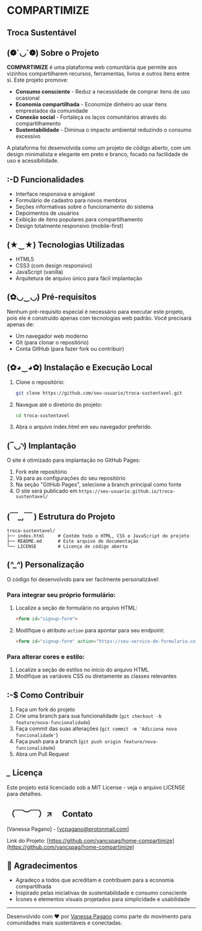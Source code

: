 # COMPARTIMIZE

## Troca Sustentável

## (❁´◡`❁) Sobre o Projeto

**COMPARTIMIZE** é uma plataforma web comunitária que permite aos vizinhos compartilharem recursos, ferramentas, livros e outros itens entre si. Este projeto promove:

- **Consumo consciente** - Reduz a necessidade de comprar itens de uso ocasional
- **Economia compartilhada** - Economize dinheiro ao usar itens emprestados da comunidade
- **Conexão social** - Fortaleça os laços comunitários através do compartilhamento
- **Sustentabilidade** - Diminua o impacto ambiental reduzindo o consumo excessivo

A plataforma foi desenvolvida como um projeto de código aberto, com um design minimalista e elegante em preto e branco, focado na facilidade de uso e acessibilidade.

## :-D Funcionalidades

- Interface responsiva e amigável
- Formulário de cadastro para novos membros
- Seções informativas sobre o funcionamento do sistema
- Depoimentos de usuários
- Exibição de itens populares para compartilhamento
- Design totalmente responsivo (mobile-first)

## (★‿★) Tecnologias Utilizadas

- HTML5
- CSS3 (com design responsivo)
- JavaScript (vanilla)
- Arquitetura de arquivo único para fácil implantação

## (✿◡‿◡) Pré-requisitos

Nenhum pré-requisito especial é necessário para executar este projeto, pois ele é construído apenas com tecnologias web padrão. Você precisará apenas de:

- Um navegador web moderno
- Git (para clonar o repositório)
- Conta GitHub (para fazer fork ou contribuir)

## (✿◕‿◕✿) Instalação e Execução Local

1. Clone o repositório:
   ```bash
   git clone https://github.com/seu-usuario/troca-sustentavel.git
   ```

2. Navegue até o diretório do projeto:
   ```bash
   cd troca-sustentavel
   ```

3. Abra o arquivo index.html em seu navegador preferido.

## (‾◡◝) Implantação

O site é otimizado para implantação no GitHub Pages:

1. Fork este repositório
2. Vá para as configurações do seu repositório
3. Na seção "GitHub Pages", selecione a branch principal como fonte
4. O site será publicado em `https://seu-usuario.github.io/troca-sustentavel/`

## (￣_,￣ ) Estrutura do Projeto

```
troca-sustentavel/
├── index.html     # Contém todo o HTML, CSS e JavaScript do projeto
├── README.md      # Este arquivo de documentação
└── LICENSE        # Licença de código aberto
```

## (*^_^*) Personalização

O código foi desenvolvido para ser facilmente personalizável:

### Para integrar seu próprio formulário:

1. Localize a seção de formulário no arquivo HTML:
   ```html
   <form id="signup-form">
   ```

2. Modifique o atributo `action` para apontar para seu endpoint:
   ```html
   <form id="signup-form" action="https://seu-servico-de-formulario.com/handler" method="post">
   ```

### Para alterar cores e estilo:

1. Localize a seção de estilos no início do arquivo HTML
2. Modifique as variáveis CSS ou diretamente as classes relevantes

## :-$ Como Contribuir

1. Faça um fork do projeto
2. Crie uma branch para sua funcionalidade (`git checkout -b feature/nova-funcionalidade`)
3. Faça commit das suas alterações (`git commit -m 'Adiciona nova funcionalidade'`)
4. Faça push para a branch (`git push origin feature/nova-funcionalidade`)
5. Abra um Pull Request

## *_* Licença

Este projeto está licenciado sob a MIT License - veja o arquivo LICENSE para detalhes.

## （￣︶￣）↗　 Contato

[Vanessa Pagano] - [vcpagano@protonmail.com]

Link do Projeto: [https://github.com/vancspag/home-compartimize](https://github.com/vancspag/home-compartimize)

## 🙏 Agradecimentos

- Agradeço a todos que acreditam e contribuem para a economia compartilhada
- Inspirado pelas iniciativas de sustentabilidade e consumo consciente
- Ícones e elementos visuais projetados para simplicidade e usabilidade

---

Desenvolvido com ❤️ por [Vanessa Pagano]( https://github.com/vancspag) como parte do movimento para comunidades mais sustentáveis e conectadas.
